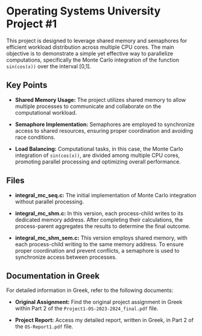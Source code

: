 # Operating Systems University Project #1

This project is designed to leverage shared memory and semaphores for efficient workload distribution across multiple CPU cores. The main objective is to demonstrate a simple yet effective way to parallelize computations, specifically the Monte Carlo integration of the function `sin(cos(x))` over the interval [0,1]. 

## Key Points

- **Shared Memory Usage:** The project utilizes shared memory to allow multiple processes to communicate and collaborate on the computational workload.

- **Semaphore Implementation:** Semaphores are employed to synchronize access to shared resources, ensuring proper coordination and avoiding race conditions.

- **Load Balancing:** Computational tasks, in this case, the Monte Carlo integration of `sin(cos(x))`, are divided among multiple CPU cores, promoting parallel processing and optimizing overall performance.

## Files

- **integral_mc_seq.c:** The initial implementation of Monte Carlo integration without parallel processing.

- **integral_mc_shm.c:** In this version, each process-child writes to its dedicated memory address. After completing their calculations, the process-parent aggregates the results to determine the final outcome.

- **integral_mc_shm_sem.c:** This version employs shared memory, with each process-child writing to the same memory address. To ensure proper coordination and prevent conflicts, a semaphore is used to synchronize access between processes.

## Documentation in Greek

For detailed information in Greek, refer to the following documents:

- **Original Assignment:** Find the original project assignment in Greek within Part 2 of the `Project1-OS-2023-2024_final.pdf` file.

- **Project Report:** Access my detailed report, written in Greek, in Part 2 of the `OS-Report1.pdf` file.

